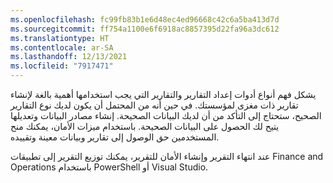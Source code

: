 ```yaml
---
ms.openlocfilehash: fc99fb83b1e6d48ec4ed96668c42c6a5ba413d7d
ms.sourcegitcommit: ff754a1100e6f6918ac8857395d22fa96a3dc612
ms.translationtype: HT
ms.contentlocale: ar-SA
ms.lasthandoff: 12/13/2021
ms.locfileid: "7917471"
---
```

يشكل فهم أنواع أدوات إعداد التقارير والتقارير التي يجب استخدامها أهمية بالغة لإنشاء تقارير ذات مغزى لمؤسستك.
في حين أنه من المحتمل أن يكون لديك نوع التقارير الصحيح، ستحتاج إلى التأكد من أن لديك البيانات الصحيحة. إنشاء مصادر البيانات وتعديلها يتيح لك الحصول على البيانات الصحيحة. باستخدام ميزات الأمان، يمكنك منح المستخدمين حق الوصول إلى تقارير وبيانات معينة وتقييده.

عند انتهاء التقرير وإنشاء الأمان للتقرير، يمكنك توزيع التقرير إلى تطبيقات Finance and Operations باستخدام PowerShell أو Visual Studio.

